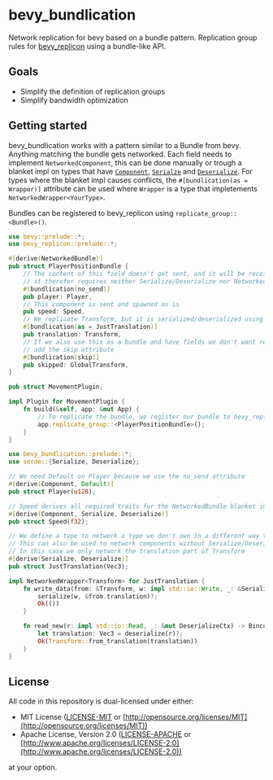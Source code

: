 # bevy_bundlication

Network replication for bevy based on a bundle pattern.
Replication group rules for [bevy_replicon](https://github.com/projectharmonia/bevy_replicon) using a bundle-like API.

## Goals

- Simplify the definition of replication groups
- Simplify bandwidth optimization

## Getting started

bevy_bundlication works with a pattern similar to a Bundle from bevy. Anything matching the bundle gets networked.
Each field needs to implement `NetworkedComponent`, this can be done manually or trough a blanket impl on types that have [`Component`](https://docs.rs/bevy/latest/bevy/ecs/component/trait.Component.html), [`Serialze`](https://docs.rs/serde/latest/serde/trait.Serialize.html) and [`Deserialize`](https://docs.rs/serde/latest/serde/trait.Deserialize.html).
For types where the blanket impl causes conflicts, the `#[bundlication(as = Wrapper)]` attribute can be used where `Wrapper` is a type that impletements `NetworkedWrapper<YourType>`.

Bundles can be registered to bevy_replicon using `replicate_group::<Bundle>()`.

```rust
use bevy::prelude::*;
use bevy_replicon::prelude::*;

#[derive(NetworkedBundle)]
pub struct PlayerPositionBundle {
    // The content of this field doesn't get sent, and it will be received as the default value,
    // it therefor requires neither Serialize/Deserialize nor NetworkedComponent
    #[bundlication(no_send)]
    pub player: Player,
    // This component is sent and spawned as is
    pub speed: Speed,
    // We replicate Transform, but it is serialized/deserialized using the logic of JustTranslation
    #[bundlication(as = JustTranslation)]
    pub translation: Transform,
    // If we also use this as a bundle and have fields we don't want replicon to consider, we can
    // add the skip attribute
    #[bundlication(skip)]
    pub skipped: GlobalTransform,
}

pub struct MovementPlugin;

impl Plugin for MovementPlugin {
    fn build(&self, app: &mut App) {
        // To replicate the bundle, we register our bundle to bevy_replicon
        app.replicate_group::<PlayerPositionBundle>();
    }
}

use bevy_bundlication::prelude::*;
use serde::{Serialize, Deserialize};

// We need Default on Player because we use the no_send attribute
#[derive(Component, Default)]
pub struct Player(u128);

// Speed derives all required traits for the NetworkedBundle blanket impl
#[derive(Component, Serialize, Deserialize)]
pub struct Speed(f32);

// We define a type to network a type we don't own in a different way than its default behavior.
// This can also be used to network components without Serialize/Deserialize
// In this case we only network the translation part of Transform
#[derive(Serialize, Deserialize)]
pub struct JustTranslation(Vec3);

impl NetworkedWrapper<Transform> for JustTranslation {
    fn write_data(from: &Transform, w: impl std::io::Write, _: &SerializeCtx) -> BincodeResult<()> {
        serialize(w, &from.translation)?;
        Ok(())
    }

    fn read_new(r: impl std::io::Read, _: &mut DeserializeCtx) -> BincodeResult<Transform> {
        let translation: Vec3 = deserialize(r)?;
        Ok(Transform::from_translation(translation))
    }
}
```

## License

All code in this repository is dual-licensed under either:

* MIT License ([LICENSE-MIT](LICENSE-MIT) or [http://opensource.org/licenses/MIT](http://opensource.org/licenses/MIT))
* Apache License, Version 2.0 ([LICENSE-APACHE](LICENSE-APACHE) or [http://www.apache.org/licenses/LICENSE-2.0](http://www.apache.org/licenses/LICENSE-2.0))

at your option.
